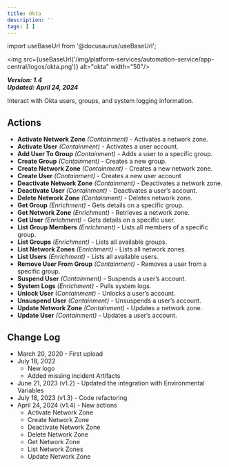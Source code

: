 ```yaml
---
title: Okta
description: ''
tags: [ ]
---
```


import useBaseUrl from '@docusaurus/useBaseUrl';

<img src={useBaseUrl('/img/platform-services/automation-service/app-central/logos/okta.png')} alt="okta" width="50"/>

***Version: 1.4  
Updated: April 24, 2024***

Interact with Okta users, groups, and system logging information.

## Actions

* **Activate Network Zone** _(Containment)_ - Activates a network zone.
* **Activate User** _(Containment)_ - Activates a user account.
* **Add User To Group** _(Containment)_ - Adds a user to a specific group.
* **Create Group** _(Containment)_ - Creates a new group.
* **Create Network Zone** _(Containment)_ - Creates a new network zone.
* **Create User** _(Containment)_ - Creates a new user account
* **Deactivate Network Zone** _(Containment)_ - Deactivates a network zone.
* **Deactivate User** _(Containment)_ - Deactivates a user’s account.
* **Delete Network Zone** _(Containment)_ - Deletes network zone.
* **Get Group** _(Enrichment)_ - Gets details on a specific group.
* **Get Network Zone** _(Enrichment)_ - Retrieves a network zone.
* **Get User** _(Enrichment)_ - Gets details on a specific user.
* **List Group Members** _(Enrichment)_ - Lists all members of a specific group.
* **List Groups** _(Enrichment)_ - Lists all available groups.
* **List Network Zones** _(Enrichment)_ - Lists all network zones.
* **List Users** _(Enrichment)_ - Lists all available users.
* **Remove User From Group** _(Containment)_ - Removes a user from a specific group.
* **Suspend User** _(Containment)_ - Suspends a user’s account.
* **System Logs** _(Enrichment)_ - Pulls system logs.
* **Unlock User** _(Containment)_ - Unlocks a user’s account.
* **Unsuspend User** _(Containment)_ - Unsuspends a user’s account.
* **Update Network Zone** _(Containment)_ - Updates a network zone.
* **Update User** _(Containment)_ - Updates a user’s account.

## Change Log

* March 20, 2020 - First upload
* July 18, 2022
    + New logo
    + Added missing incident Artifacts
* June 21, 2023 (v1.2) - Updated the integration with Environmental Variables
* July 18, 2023 (v1.3) - Code refactoring
* April 24, 2024 (v1.4) - New actions
    * Activate Network Zone
    * Create Network Zone
    * Deactivate Network Zone
    * Delete Network Zone
    * Get Network Zone
    * List Network Zones
    * Update Network Zone
